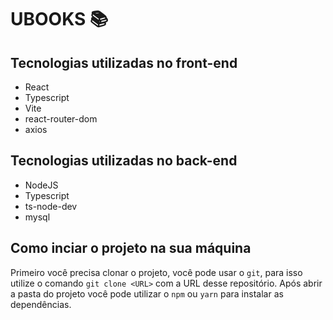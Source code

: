 # UBOOKS 📚

## Tecnologias utilizadas no front-end

- React
- Typescript
- Vite
- react-router-dom
- axios

## Tecnologias utilizadas no back-end

- NodeJS
- Typescript
- ts-node-dev
- mysql

## Como inciar o projeto na sua máquina

Primeiro você precisa clonar o projeto, você pode usar o `git`, para isso utilize o comando `git clone <URL>` com a URL desse repositório.
Após abrir a pasta do projeto você pode utilizar o `npm` ou `yarn` para instalar as dependências.
